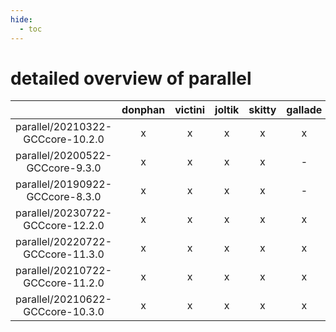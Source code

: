 ```yaml
---
hide:
  - toc
---
```


detailed overview of parallel
=============================

| |donphan|victini|joltik|skitty|gallade|accelgor|swalot|doduo|
| :---: | :---: | :---: | :---: | :---: | :---: | :---: | :---: | :---: |
|parallel/20210322-GCCcore-10.2.0|x|x|x|x|x|-|x|x|
|parallel/20200522-GCCcore-9.3.0|x|x|x|x|-|-|x|x|
|parallel/20190922-GCCcore-8.3.0|x|x|x|x|-|-|x|x|
|parallel/20230722-GCCcore-12.2.0|x|x|x|x|x|x|x|x|
|parallel/20220722-GCCcore-11.3.0|x|x|x|x|x|x|x|x|
|parallel/20210722-GCCcore-11.2.0|x|x|x|x|x|-|x|x|
|parallel/20210622-GCCcore-10.3.0|x|x|x|x|x|-|x|x|
